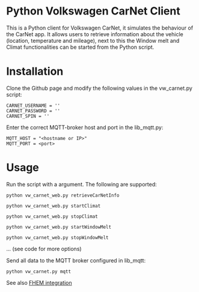 # Python Volkswagen CarNet Client

This is a Python client for Volkswagen CarNet, it simulates the behaviour of the CarNet app. It allows users to retrieve information about the vehicle (location, temperature and mileage), next to this the Window melt and Climat functionalities can be started from the Python script.

# Installation

Clone the Github page and modify the following values in the vw_carnet.py script:
```
CARNET_USERNAME = ''
CARNET_PASSWORD = ''
CARNET_SPIN = ''
```

Enter the correct MQTT-broker host and port in the lib_mqtt.py:

```
MQTT_HOST = "<hostname or IP>"
MQTT_PORT = <port>
```

# Usage

Run the script with a argument. The following are supported:
```
python vw_carnet_web.py retrieveCarNetInfo
```

```
python vw_carnet_web.py startClimat
```

```
python vw_carnet_web.py stopClimat
```

```
python vw_carnet_web.py startWindowMelt
```

```
python vw_carnet_web.py stopWindowMelt
```

...
(see code for more options)

Send all data to the MQTT broker configured in lib_mqtt:
```
python vw_carnet.py mqtt
```

See also [FHEM integration](https://forum.fhem.de/index.php/topic,83090.msg886586.html#msg886586)
